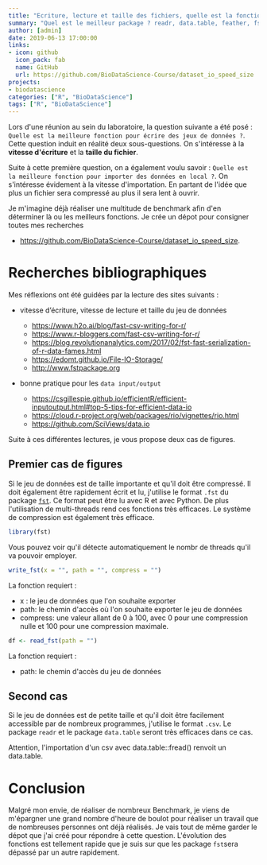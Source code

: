 ```yaml
---
title: "Ecriture, lecture et taille des fichiers, quelle est la fonction la plus efficace"
summary: "Quel est le meilleur package ? readr, data.table, feather, fst,..."
author: [admin]
date: 2019-06-13 17:00:00
links:
- icon: github
  icon_pack: fab
  name: GitHub
  url: https://github.com/BioDataScience-Course/dataset_io_speed_size
projects:
- biodatascience
categories: ["R", "BioDataScience"]
tags: ["R", "BioDataScience"]
---
```


Lors d'une réunion au sein du laboratoire, la question suivante a été posé : `Quelle est la meilleure fonction pour écrire des jeux de données ?`. Cette question induit en réalité deux sous-questions. On s'intéresse à la **vitesse d'écriture** et la **taille du fichier**. 

Suite à cette première question, on a également voulu savoir : `Quelle est la meilleure fonction pour importer des données en local ?`. On s'intéresse évidement à la vitesse d'importation. En partant de l'idée que plus un fichier sera compressé au plus il sera lent à ouvrir. 

Je m'imagine déjà réaliser une multitude de benchmark afin d'en déterminer là ou les meilleurs fonctions. Je crée un dépot pour consigner toutes mes recherches 

- <https://github.com/BioDataScience-Course/dataset_io_speed_size>.

# Recherches bibliographiques

Mes réflexions ont été guidées par la lecture des sites suivants :

- vitesse d’écriture, vitesse de lecture et taille du jeu de données
    - <https://www.h2o.ai/blog/fast-csv-writing-for-r/>
    - <https://www.r-bloggers.com/fast-csv-writing-for-r/>
    - <https://blog.revolutionanalytics.com/2017/02/fst-fast-serialization-of-r-data-fames.html>
    - <https://edomt.github.io/File-IO-Storage/>
    - <http://www.fstpackage.org>

- bonne pratique pour les `data input/output`
    - <https://csgillespie.github.io/efficientR/efficient-inputoutput.html#top-5-tips-for-efficient-data-io>
    - <https://cloud.r-project.org/web/packages/rio/vignettes/rio.html>
    - <https://github.com/SciViews/data.io>

Suite à ces différentes lectures, je vous propose deux cas de figures.

## Premier cas de figures

Si le jeu de données est de taille importante et qu'il doit être compressé. Il doit également être rapidement écrit et lu, j'utilise le format `.fst` du package [`fst`](http://www.fstpackage.org). Ce format peut être lu avec R et avec Python. De plus l'utilisation de multi-threads rend ces fonctions très efficaces. Le système de compression est également très efficace.


```r
library(fst)
```

Vous pouvez voir qu'il détecte automatiquement le nombr de threads qu'il va pouvoir employer. 


```r
write_fst(x = "", path = "", compress = "")
```

La fonction requiert : 
- x : le jeu de données que l'on souhaite exporter
- path: le chemin d'accès où l'on souhaite exporter le jeu de données
- compress: une valeur allant de 0 à 100, avec 0 pour une compression nulle et 100 pour une compression maximale. 


```r
df <- read_fst(path = "")
```

La fonction requiert :
- path: le chemin d'accès du jeu de données

## Second cas

Si le jeu de données est de petite taille et qu'il doit être facilement accessible par de nombreux programmes, j'utilise le format `.csv`. Le package `readr` et le package `data.table` seront très efficaces dans ce cas. 

Attention, l'importation d'un csv avec data.table::fread() renvoit un data.table.

# Conclusion

Malgré mon envie, de réaliser de nombreux Benchmark, je viens de m'épargner une grand nombre d'heure de boulot pour réaliser un travail que de nombreuses personnes ont déjà réalisés. Je vais tout de même garder le dépot que j'ai créé pour répondre à cette question. L'évolution des fonctions est tellement rapide que je suis sur que les package `fst`sera dépassé par un autre rapidement. 

